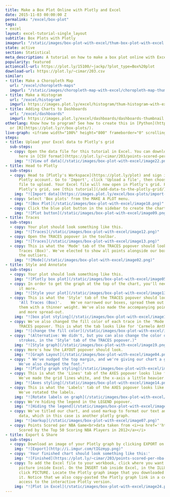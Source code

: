 ```yaml
---
title: Make a Box Plot Online with Plotly and Excel
date: 2015-11-03 00:00:00 Z
permalink: "/excel/box-plot"
tags:
- excel
layout: excel-tutorial-single_layout
subtitle: Box Plots with Plotly
imageurl: "/static/images/box-plot-with-excel/thum-box-plot-with-excel.png"
state: active
section: Statistical
meta_description: A tutorial on how to make a box plot online with Excel.
popularity: featured
actioncall-url: https://plot.ly/15100/~jackp/?plot_type=Box%20plot
download-url: https://plot.ly/~cimar/203.csv
similar:
- title: Make a Choropleth Map
  url: "/excel/choropleth-maps"
  imgurl: "/static/images/choropleth-map-with-excel/choropleth-map-thumb.png"
- title: Make a Histogram
  url: "/excel/histogram"
  imgurl: https://images.plot.ly/excel/histogram/thum-histogram-with-excel.png
- title: Adding Charts to Dashboards
  url: "/excel/dashboards"
  imgurl: https://images.plot.ly/excel/dashboards/dashboards-thumbnail.png
otherlang: Know how to program? See how to create this in [Python](https://plot.ly/python/box-plots/)
  or [R](https://plot.ly/r/box-plots/).
live-graph: <iframe width="100%" height="800" frameborder="0" scrolling="no" src="https://plot.ly/~cimar/203/points-scored-per-nba-game-data-taken-from-points-scored-by-the-top-50-scoring-n.embed"></iframe>
steps:
- title: Upload your Excel data to Plotly's grid
  sub-steps:
  - copy: Open the data file for this tutorial in Excel. You can download the file
      here in [CSV format](https://plot.ly/~cimar/203/points-scored-per-nba-game-data-taken-from-points-scored-by-the-top-50-scoring-n.csv)
    img: "![View of data](/static/images/box-plot-with-excel/image22.png)"
- title: Head to Plotly
  sub-steps:
  - copy: Head to [Plotly's Workspace](https://plot.ly/plot) and sign into your free
      Plotly account. Go to 'Import', click 'Upload a file', then choose your Excel
      file to upload. Your Excel file will now open in Plotly's grid. For more about
      Plotly's grid, see [this tutorial](/add-data-to-the-plotly-grid/)
    img: "![Import data](https://images.plot.ly/excel/box-plots/import-data-box-plot.png)"
  - copy: Select 'Box plots' from the MAKE A PLOT menu.
    img: "![Box Plot](/static/images/box-plot-with-excel/image18.png)"
  - copy: Click the blue plot button in the sidebar to create the chart.
    img: "![Plot button](/static/images/box-plot-with-excel/image09.png)"
- title: Traces
  sub-steps:
  - copy: Your plot should look something like this.
    img: "![Traces](/static/images/box-plot-with-excel/image12.png)"
  - copy: Open the TRACES popover in the toolbar.
    img: "![Traces](/static/images/box-plot-with-excel/image13.png)"
  - copy: This is what the 'Mode' tab of the TRACES popover should look like for 'All
      Traces (Box)'. We've elected to show all points alongside our boxes, not just
      the outliers.
    img: "![Mode](/static/images/box-plot-with-excel/image02.png)"
- title: Style and Annotate
  sub-steps:
  - copy: Your plot should look something like this.
    img: "![Plotly box plot](/static/images/box-plot-with-excel/image05.png)"
  - copy: In order to get the graph at the top of the chart, you'll need to style
      it more.
    img: "![Style your plot](/static/images/box-plot-with-excel/image13.png)"
  - copy: This is what the 'Style' tab of the TRACES popover should look like for
      'All Traces (Box)'.    We've narrowed our boxes, spread them out more, and stroked
      them with a thinner weight. We've also made the accompanying points smaller
      and more spread-out.
    img: "![box plot styling](/static/images/box-plot-with-excel/image10.png)"
  - copy: We've also changed the fill color of each trace in the 'Mode' tab of the
      TRACES popover. This is what the tab looks like for 'Carmelo Anthony'.
    img: "![change the fill color](/static/images/box-plot-with-excel/image16.png)"
  - copy: "(Alternative: We didn't, but you can also change the color of the box plot
      strokes, in the 'Style' tab of the TRACES popover.)"
    img: "![Style graph](/static/images/box-plot-with-excel/image19.png)"
  - copy: Here's how the LAYOUT popover should look.
    img: "![Graph Layout](/static/images/box-plot-with-excel/image04.png)"
  - copy: " We've nudged the top margin, and we're giving our chart a grey background.
      We've also changed the font."
    img: "![Plotly graph styling](/static/images/box-plot-with-excel/image06.png)"
  - copy: This is what the 'Lines' tab of the AXES popover looks like for 'All Axes'.
      We've made the grid lines white, and the x-axis a little heavier.
    img: "![Axes styling](/static/images/box-plot-with-excel/image14.png)"
  - copy: This is what the 'Labels' tab of the AXES popover looks like for 'X Axis'.
      We've rotated the labels.
    img: "![Rotate labels on graph](/static/images/box-plot-with-excel/image00.png)"
  - copy: We're hiding the legend in the LEGEND popover.
    img: "![Hiding the legend](/static/images/box-plot-with-excel/image08.png)"
  - copy: We've titled our chart, and used markup to format our text and source our
      data, which in this case is another plotly graph.
    img: "![markup](/static/images/box-plot-with-excel/image07.png)"
  - copy: Points Scored per NBA Game<br>data taken from <i><a href=''https://plot.ly/jackp/969''>Points
      Scored by the Top 50 Scoring NBA Players in 2012</a></i>
- title: Export & Share
  sub-steps:
  - copy: Download an image of your Plotly graph by clicking EXPORT on the toolbar.
    img: "![Export](http://i.imgur.com/tIGzmyp.png)"
  - copy: 'Your finished chart should look something like this:'
    img: "![Finished](https://plot.ly/~cimar/203/points-scored-per-nba-game-data-taken-from-points-scored-by-the-top-50-scoring-n.png)"
  - copy: To add the Excel file to your workbook, click where you want to insert the
      picture inside Excel. On the INSERT tab inside Excel, in the ILLUSTRATIONS group,
      click PICTURE. Locate the Plotly graph image that you downloaded and then double-click
      it. Notice that we also copy-pasted the Plotly graph link in a cell for easy
      access to the interactive Plotly version.
    img: "![Plot in Excel](/static/images/box-plot-with-excel/image24.png)"
---
```



